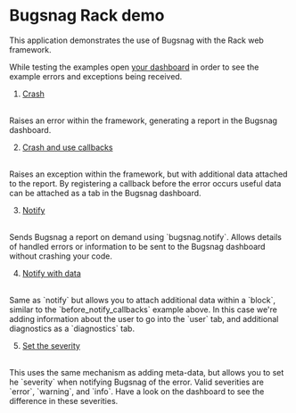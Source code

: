 # Bugsnag Rack demo

This application demonstrates the use of Bugsnag with the Rack web framework.

While testing the examples open [your dashboard](https://app.bugsnag.com) in order to see the example errors and exceptions being received.

1. [Crash](/crash)
<br/>
    Raises an error within the framework, generating a report in the Bugsnag dashboard.

2. [Crash and use callbacks](/crash_with_callback)
<br/>
    Raises an exception within the framework, but with additional data attached to the report.  By registering a callback before the error occurs useful data can be attached as a tab in the Bugsnag dashboard.

3. [Notify](/notify)
<br/>
    Sends Bugsnag a report on demand using `bugsnag.notify`.  Allows details of handled errors or information to be sent to the Bugsnag dashboard without crashing your code.

4. [Notify with data](/notify_data)
<br/>
    Same as `notify` but allows you to attach additional data within a `block`, similar to the `before_notify_callbacks` example above.  In this case we're adding information about the user to go into the `user` tab, and additional diagnostics as a `diagnostics` tab.

5. [Set the severity](/notify_severity)
<br/>
    This uses the same mechanism as adding meta-data, but allows you to set he `severity` when notifying Bugsnag of the error.  Valid severities are `error`, `warning`, and `info`.  Have a look on the dashboard to see the difference in these severities.